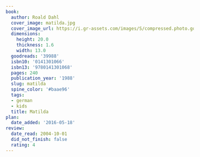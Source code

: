 ```yaml
---
book:
  author: Roald Dahl
  cover_image: matilda.jpg
  cover_image_url: https://i.gr-assets.com/images/S/compressed.photo.goodreads.com/books/1388793265l/39988.jpg
  dimensions:
    height: 20.0
    thickness: 1.6
    width: 13.0
  goodreads: '39988'
  isbn10: '0141301066'
  isbn13: '9780141301068'
  pages: 240
  publication_year: '1988'
  slug: matilda
  spine_color: '#baae96'
  tags:
  - german
  - kids
  title: Matilda
plan:
  date_added: '2016-05-18'
review:
  date_read: 2004-10-01
  did_not_finish: false
  rating: 4
---
```

